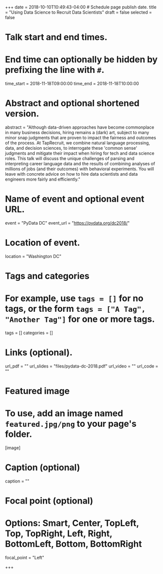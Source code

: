 +++
date = 2018-10-10T10:49:43-04:00 # Schedule page publish date.
title = "Using Data Science to Recruit Data Scientists"
draft = false
selected = false

# Talk start and end times.
#   End time can optionally be hidden by prefixing the line with `#`.
time_start = 2018-11-18T09:00:00
time_end = 2018-11-18T10:00:00

# Abstract and optional shortened version.
abstract = "Although data-driven approaches have become commonplace in many business decisions, hiring remains a (dark) art, subject to many minor snap judgments that are proven to impact the fairness and outcomes of the process. At TapRecruit, we combine natural language processing, data, and decision sciences, to interrogate these 'common sense' judgments and mitigate their impact when hiring for tech and data science roles. This talk will discuss the unique challenges of parsing and interpreting career language data and the results of combining analyses of millions of jobs (and their outcomes) with behavioral experiments. You will leave with concrete advice on how to hire data scientists and data engineers more fairly and efficiently."

# Name of event and optional event URL.
event = "PyData DC"
event_url = "https://pydata.org/dc2018/"

# Location of event.
location = "Washington DC"

# Tags and categories
# For example, use `tags = []` for no tags, or the form `tags = ["A Tag", "Another Tag"]` for one or more tags.
tags = []
categories = []

# Links (optional).
url_pdf = ""
url_slides = "files/pydata-dc-2018.pdf"
url_video = ""
url_code = ""

# Featured image
# To use, add an image named `featured.jpg/png` to your page's folder. 
[image]
  # Caption (optional)
  caption = ""

  # Focal point (optional)
  # Options: Smart, Center, TopLeft, Top, TopRight, Left, Right, BottomLeft, Bottom, BottomRight
  focal_point = "Left"
  


+++



